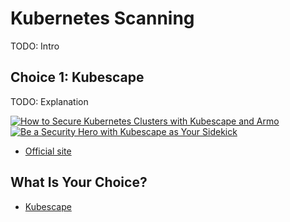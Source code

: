 # Kubernetes Scanning

TODO: Intro

## Choice 1: Kubescape

TODO: Explanation

[![How to Secure Kubernetes Clusters with Kubescape and Armo](https://img.youtube.com/vi/ZATGiDIDBQk/0.jpg)](https://youtu.be/ZATGiDIDBQk)
[![Be a Security Hero with Kubescape as Your Sidekick](https://img.youtube.com/vi/LWmKabIerOQ/0.jpg)](https://youtu.be/LWmKabIerOQ)
* [Official site](https://kubescape.io)

## What Is Your Choice?

* [Kubescape](kubescape.md)
